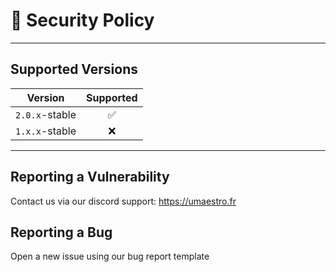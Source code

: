 # 🔐 Security Policy

---

## Supported Versions

| Version        | Supported |
| -------------- | :-------: |
| `2.0.x`-stable |    ✅     |
| `1.x.x`-stable |    ❌     |

---

## Reporting a Vulnerability

Contact us via our discord support: https://umaestro.fr

## Reporting a Bug

Open a new issue using our bug report template
